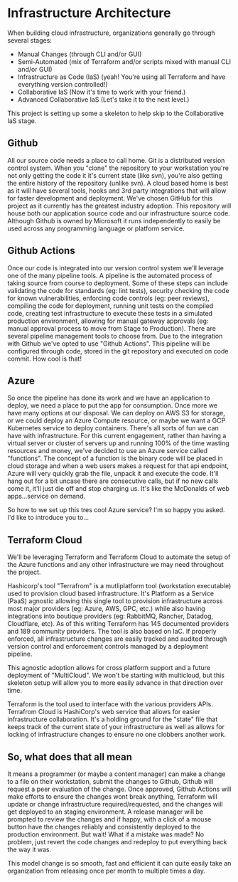 # Infrastructure Architecture

When building cloud infrastructure, organizations generally go through several stages:

* Manual Changes (through CLI and/or GUI)
* Semi-Automated (mix of Terraform and/or scripts mixed with manual CLI and/or GUI)
* Infrastructure as Code (IaS) (yeah!  You're using all Terraform and have everything version controlled!)
* Collaborative IaS (Now it's time to work with your friend.)
* Advanced Collaborative IaS (Let's take it to the next level.)

This project is setting up some a skeleton to help skip to the Collaborative IaS stage.

## Github

All our source code needs a place to call home. Git is a distributed version control system. When you "clone" the repository to your workstation you're not only getting the code it it's current state (like svn), you're also getting the entire history of the repository (unlike svn). A cloud based home is best as it will have several tools, hooks and 3rd party integrations that will allow for faster development and deployment.  We've chosen GitHub for this project as it currently has the greatest industry adoption. This repository will house both our application source code and our infrastructure source code.  Although Github is owned by Microsoft it runs independently to easily be used across any programming language or platform service.

## Github Actions

Once our code is integrated into our version control system we'll leverage one of the many pipeline tools.  A pipeline is the automated process of taking source from course to deployment.  Some of these steps can include validating the code for standards (eg: lint tests), security checking the code for known vulnerabilities, enforcing code controls (eg: peer reviews), compiling the code for deployment, running unit tests on the compiled code, creating test infrastructure to execute these tests in a simulated production environment, allowing for manual gateway approvals (eg: manual approval process to move from Stage to Production). There are several pipeline management tools to choose from. Due to the integration with Github we've opted to use "Github Actions".  This pipeline will be configured through code, stored in the git repository and executed on code commit. How cool is that!

## Azure

So once the pipeline has done its work and we have an application to deploy, we need a place to put the app for consumption. Once more we have many options at our disposal. We can deploy on AWS S3 for storage, or we could deploy an Azure Compute resource, or maybe we want a GCP Kubernetes service to deploy containers. There's all sorts of fun we can have with infrastructure.  For this current engagement, rather than having a virtual server or cluster of servers up and running 100% of the time wasting resources and money, we've decided to use an Azure service called "functions". The concept of a function is the binary code will be placed in cloud storage and when a web users makes a request for that api endpoint, Azure will very quickly grab the file, unpack it and execute the code.  It'll hang out for a bit uncase there are consecutive calls, but if no new calls come it, it'll just die off and stop charging us. It's like the McDonalds of web apps...service on demand.

So how to we set up this tres cool Azure service? I'm so happy you asked.  I'd like to introduce you to...

## Terraform Cloud

We'll be leveraging Terraform and Terraform Cloud to automate the setup of the Azure functions and any other infrastructure we may need throughout the project.

Hashicorp's tool "Terrafrom" is a mutliplatform tool (workstation executable) used to provision cloud based infrastructure. It's Platform as a Service (PaaS) agnostic allowing this single tool to provision infrastructure across most major providers (eg: Azure, AWS, GPC, etc.) while also having integrations into boutique providers (eg: RabbitMQ, Rancher, Datadog, Cloudflare, etc). As of this writing Terraform has 145 documented providers and 189 community providers. The tool is also based on IaC. If properly enforced, all infrastructure changes are easily tracked and audited through version control and enforcement controls managed by a deployment pipeline.

This agnostic adoption allows for cross platform support and a future deployment of "MultiCloud".  We won't be starting with multicloud, but this skeleton setup will allow you to more easily advance in that direction over time.

Terraform is the tool used to interface with the various providers APIs.  Terrafrom Cloud is HashiCorp's web service that allows for easier infrastructure collaboration.  It's a holding ground for the "state" file that keeps track of the current state of your infrastructure as well as allows for locking of infrastructure changes to ensure no one clobbers another work.

## So, what does that all mean

It means a programmer (or maybe a content manager) can make a change to a file on their workstation, submit the changes to Github, Github will request a peer evaluation of the change.  Once approved, Github Actions will make efforts to ensure the changes wont break anything, Terraform will update or change infrastructure required/requested, and the changes will get deployed to an staging environment. A release manager will be prompted to review the changes and if happy, with a click of a mouse button have the changes reliably and consistently deployed to the production environment.  But wait!  What if a mistake was made?  No problem, just revert the code changes and redeploy to put everything back the way it was.

This model change is so smooth, fast and efficient it can quite easily take an organization from releasing once per month to multiple times a day.

